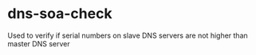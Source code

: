 # dns-soa-check
Used to verify if serial numbers on slave DNS servers are not higher than master DNS server
